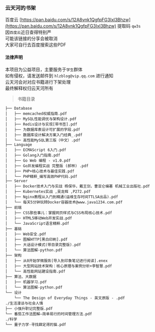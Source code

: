 ### 云天河的书架

百度云 [https://pan.baidu.com/s/12A8vnk1QgfpFG3Ixl3Bhzw](https://pan.baidu.com/s/12A8vnk1QgfpFG3Ixl3Bhzw) 提取码 `qw3s`  
因`百度云`近日查得特别严  
可能该链接的分享会被取消  
大家可自行去百度搜索这些PDF

#### 法律声明

本项目为公益项目，主要服务于`学生`群体  
如有侵权，请发送邮件到 `hlzblog@vip.qq.com` 进行通知  
云天河会对对应书籍进行下架处理  
最终解释权归云天河所有  

> 书籍目录

    ├── Database
    │   ├── memcached权威指南.pdf
    │   ├── MySQL性能调优与架构设计.pdf
    │   ├── Redis设计与实现[带书签].pdf
    │   ├── 为数据库表设计可扩展的字段.pdf
    │   ├── 数据库设计解决方案入门经典_.pdf
    │   └── 高性能MySQL第三版（中文）.pdf
    ├── Language
    │   ├── ECMAScript 6入门.pdf
    │   ├── Golang入门指南.pdf
    │   ├── Go Web 编程 - v1.0.pdf
    │   ├── Go并发编程实战 完整版 (郝林) .pdf
    │   ├── PHP+核心技术与最佳实践.pdf
    │   └── PHP精粹_编写高效PHP代码.pdf
    ├── Server
    │   ├── Docker技术入门与实战 杨保华，戴王剑，曹亚仑编著 机械工业出版社.pdf
    │   ├── Kubernetes实战 ,吴龙辉 ,P272.pdf
    │   ├── Nginx教程从入门到精通(运维生存时间TTLSA出品).pdf
    │   └── 每天5分钟玩转Docker容器技术@www.java1234.com.pdf
    ├── 前端
    │   ├── CSS那些事儿：掌握网页样式与CSS布局核心技术.pdf
    │   ├── HTML5移动Web开发实战.pdf
    │   └── JavaScript语言精粹.pdf
    ├── 基础
    │   ├── Web安全.pdf
    │   ├── 图解HTTP[黑白印刷].pdf
    │   ├── 大话设计模式(带目录完整版).pdf
    │   └── 算法图解-python.pdf
    ├── 架构
    │   ├── 从0开始学微服务[导入到印象笔记进行阅读].enex
    │   ├── 大型网站技术架构：核心原理与案例分析+李智慧.pdf
    │   └── 高性能网站建设指南.pdf
    ├── 算法、大数据
    │   ├── 机器学习.pdf
    │   └── 算法图解-python.pdf
    └── 设计
        └── The Design of Everyday Things - 英文原版 - .pdf
    ./生活漫谈与社会人情
    ├── 小强升职记完整版.pdf
    └── 番茄工作法图解—简单易行的时间管理方法.pdf
    ./科学
    └── 量子力学-寻找薛定谔的猫.pdf

